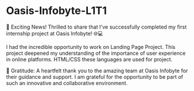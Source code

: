 # Oasis-Infobyte-L1T1
🚀 Exciting News! Thrilled to share that I've successfully completed my first internship project at Oasis Infobyte! 🌐💻

I had the incredible opportunity to work on Landing Page Project. This project deepened my understanding of the importance of user experience in online platforms. HTML/CSS these languages are used for project.

🙌 Gratitude:
A heartfelt thank you to the amazing team at Oasis Infobyte for their guidance and support. I am grateful for the opportunity to be part of such an innovative and collaborative environment.
